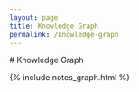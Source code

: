 ```yaml
---
layout: page
title: Knowledge Graph
permalink: /knowledge-graph
---
```


<p># Knowledge Graph</p>

{% include notes_graph.html %}